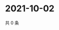 # 2021-10-02

共 0 条

<!-- BEGIN WEIBO -->
<!-- 最后更新时间 Sat Oct 02 2021 02:00:44 GMT+0800 (China Standard Time) -->

<!-- END WEIBO -->
